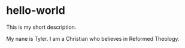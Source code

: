 # hello-world
This is my short description.

My nane is Tyler. I am a Christian who believes in Reformed Theology.
